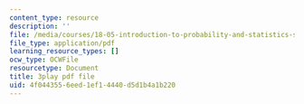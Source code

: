 ```yaml
---
content_type: resource
description: ''
file: /media/courses/18-05-introduction-to-probability-and-statistics-spring-2014/4f0443556eed1ef14440d5d1b4a1b220_DyuQsaqXhwU.pdf
file_type: application/pdf
learning_resource_types: []
ocw_type: OCWFile
resourcetype: Document
title: 3play pdf file
uid: 4f044355-6eed-1ef1-4440-d5d1b4a1b220
---
```

